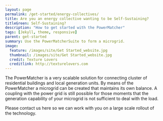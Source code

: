 ```yaml
---
layout: page
permalink: /get-started/energy-collectives/
title: Are you an energy collective wanting to be Self-Sustaining?
titleGreen: Self-Sustaining?
description: "How to get started with the PowerMatcher"
tags: [Jekyll, theme, responsive]
parent: get-started
summary: Use the PowerMatcherSuite to form a microgrid.
image: 
  feature: /images/site/Get Started_website.jpg
  thumbnail: /images/site/Get Started_website.jpg
  credit: Texture Lovers
  creditlink: http://texturelovers.com
---
```


The PowerMatcher is a very scalable solution for connecting cluster of residential buildings and local generation units. By means of the PowerMatcher a microgrid can be created that maintains its own balance. A coupling with the power grid is still possible for those moments that the generation capability of your microgrid is not sufficient to deal with the load. 

Please contact us here so we can work with you on a large scale rollout of the technology.
